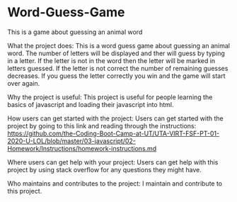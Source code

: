 # Word-Guess-Game
This is a game about guessing an animal word

What the project does: This is a word guess game about guessing an animal word. The number of letters will be displayed and ther will guess by typing in a letter. If the letter is not in the word then the letter will be marked in letters guessed. If the letter is not correct the number of remaining guesses decreases. If you guess the letter correctly you win and the game will start over again.

Why the project is useful: This project is useful for people learning the basics of javascript and loading their javascript into html.

How users can get started with the project: Users can get started with the project by going to this link and reading through the instructions: https://github.com/the-Coding-Boot-Camp-at-UT/UTA-VIRT-FSF-PT-01-2020-U-LOL/blob/master/03-javascript/02-Homework/Instructions/homework-instructions.md

Where users can get help with your project: Users can get help with this project by using stack overflow for any questions they might have. 

Who maintains and contributes to the project: I maintain and contribute to this project.
